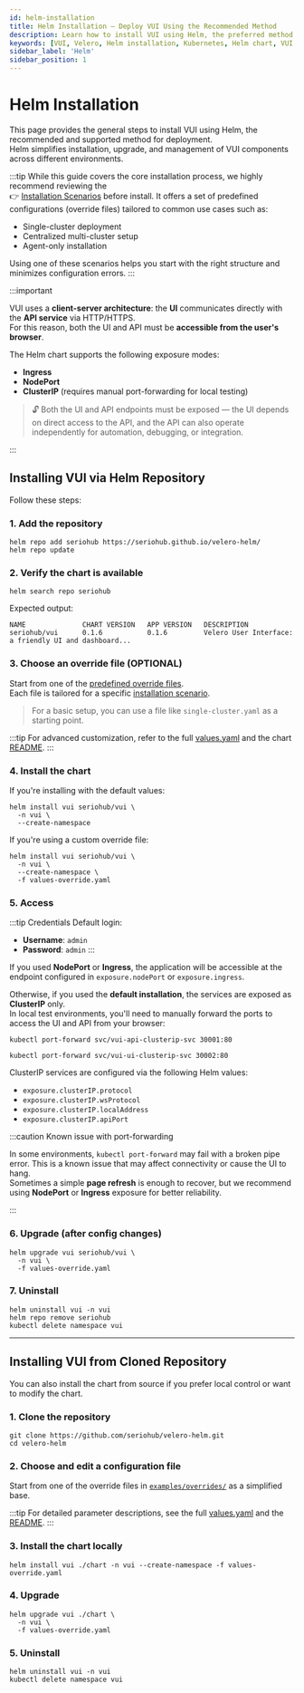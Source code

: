 ```yaml
---
id: helm-installation
title: Helm Installation – Deploy VUI Using the Recommended Method
description: Learn how to install VUI using Helm, the preferred method for managing deployments. This guide covers core steps and links to scenario-specific configurations for single or multi-cluster environments.
keywords: [VUI, Velero, Helm installation, Kubernetes, Helm chart, VUI deployment, override files, installation guide]
sidebar_label: 'Helm'
sidebar_position: 1
---
```


# Helm Installation

This page provides the general steps to install VUI using Helm, the recommended and supported method for deployment.  
Helm simplifies installation, upgrade, and management of VUI components across different environments.

:::tip
While this guide covers the core installation process, we highly recommend reviewing the  
👉 [Installation Scenarios](/docs/getting-started/installation/scenarios/installation-scenarios) before install.
It offers a set of predefined configurations (override files) tailored to common use cases such as:

- Single-cluster deployment
- Centralized multi-cluster setup
- Agent-only installation

Using one of these scenarios helps you start with the right structure and minimizes configuration errors.
:::

:::important

VUI uses a **client-server architecture**: the **UI** communicates directly with the **API service** via HTTP/HTTPS.  
For this reason, both the UI and API must be **accessible from the user's browser**.

The Helm chart supports the following exposure modes:

- **Ingress**
- **NodePort**
- **ClusterIP** (requires manual port-forwarding for local testing)

> 🔓 Both the UI and API endpoints must be exposed — the UI depends on direct access to the API, and the API can also operate independently for automation, debugging, or integration.

:::



## Installing VUI via Helm Repository

Follow these steps:

### 1. Add the repository

``` shell
helm repo add seriohub https://seriohub.github.io/velero-helm/
helm repo update
```

### 2. Verify the chart is available

``` shell
helm search repo seriohub
```

Expected output:

``` shell
NAME              CHART VERSION   APP VERSION   DESCRIPTION
seriohub/vui      0.1.6           0.1.6         Velero User Interface: a friendly UI and dashboard...
```

### 3. Choose an override file (OPTIONAL)

Start from one of the [predefined override files](https://github.com/seriohub/velero-helm/tree/main/examples/overrides).  
Each file is tailored for a specific [installation scenario](/docs/getting-started/installation/scenarios/installation-scenarios#list-of-available-override-files).

> For a basic setup, you can use a file like `single-cluster.yaml` as a starting point.

:::tip
For advanced customization, refer to the full [values.yaml](https://github.com/seriohub/velero-helm/blob/main/chart/values.yaml) and the chart [README](https://github.com/seriohub/velero-helm/tree/main/chart).
:::

### 4. Install the chart

If you're installing with the default values:

```shell
helm install vui seriohub/vui \
  -n vui \
  --create-namespace
```

If you're using a custom override file:

```shell
helm install vui seriohub/vui \
  -n vui \
  --create-namespace \
  -f values-override.yaml
```

### 5. Access

:::tip Credentials
Default login:

- **Username**: `admin`
- **Password**: `admin`
:::

If you used **NodePort** or **Ingress**, the application will be accessible at the endpoint configured in `exposure.nodePort` or `exposure.ingress`.

Otherwise, if you used the **default installation**, the services are exposed as **ClusterIP** only.  
In local test environments, you'll need to manually forward the ports to access the UI and API from your browser:

```shell
kubectl port-forward svc/vui-api-clusterip-svc 30001:80
```

```shell
kubectl port-forward svc/vui-ui-clusterip-svc 30002:80
```

ClusterIP services are configured via the following Helm values:

- `exposure.clusterIP.protocol`
- `exposure.clusterIP.wsProtocol`
- `exposure.clusterIP.localAddress`
- `exposure.clusterIP.apiPort`

:::caution Known issue with port-forwarding

In some environments, `kubectl port-forward` may fail with a broken pipe error.
This is a known issue that may affect connectivity or cause the UI to hang.  
Sometimes a simple **page refresh** is enough to recover, but we recommend using **NodePort** or **Ingress** exposure for better reliability.

:::

### 6. Upgrade (after config changes)

``` shell
helm upgrade vui seriohub/vui \
  -n vui \
  -f values-override.yaml
```

### 7. Uninstall

``` shell
helm uninstall vui -n vui
helm repo remove seriohub
kubectl delete namespace vui
```

---

## Installing VUI from Cloned Repository

You can also install the chart from source if you prefer local control or want to modify the chart.

### 1. Clone the repository

``` shell
git clone https://github.com/seriohub/velero-helm.git
cd velero-helm
```

### 2. Choose and edit a configuration file

Start from one of the override files in [`examples/overrides/`](https://github.com/seriohub/velero-helm/tree/main/examples/overrides) as a simplified base.

:::tip
For detailed parameter descriptions, see the full [values.yaml](https://github.com/seriohub/velero-helm/blob/main/chart/values.yaml) and the [README](https://github.com/seriohub/velero-helm/tree/main/chart).
:::

### 3. Install the chart locally

``` shell
helm install vui ./chart -n vui --create-namespace -f values-override.yaml
```

### 4. Upgrade

``` shell
helm upgrade vui ./chart \
  -n vui \
  -f values-override.yaml
```

### 5. Uninstall

``` shell
helm uninstall vui -n vui
kubectl delete namespace vui
```
